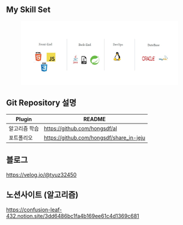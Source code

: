 ## My Skill Set


<figure>
    <img src="https://github.com/hongsdf/hongsdf/blob/main/My_skill_set.jpg" title="하얀 강아지">    
</figure>





## Git Repository 설명




| Plugin | README |
| ------ | ------ |
| 알고리즘 학습 | https://github.com/hongsdf/al |
| 포트폴리오 | https://github.com/hongsdf/share_in-jeju |




## 블로그
https://velog.io/@tyuz32450
## 노션사이트 (알고리즘)
https://confusion-leaf-432.notion.site/3dd6486bc1fa4b169ee61c4d1369c681
